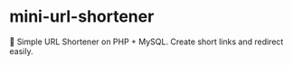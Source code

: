 # mini-url-shortener
🔗 Simple URL Shortener on PHP + MySQL. Create short links and redirect easily.
